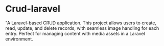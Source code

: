 # Crud-laravel
"A Laravel-based CRUD application. This project allows users to create, read, update, and delete records, with seamless image handling for each entry. Perfect for managing content with media assets in a Laravel environment.

